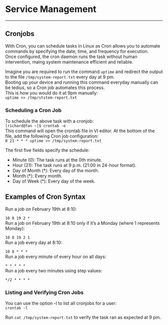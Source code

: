 # Service Management

---

## Cronjobs

With Cron, you can schedule tasks in Linux as Cron allows you to automate commands by specifying the date, time, and frequency for execution.  
Once configured, the cron daemon runs the task without human intervention, maing system maintenance efficient and reliable.  

Imagine you are required to run the command `uptime` and redirect the output to the file `/tmp/system-report.txt` every day at 9 pm.  
Booting up your device and running this command everyday manually can be tedius, so a Cron job automates this process.  
This is how you would do it at 9pm manually:  
`uptime >> /tmp/ststem-report.txt`

### Scheduling a Cron Job

To schedule the above task with a cronjob:  
`[richard@fan ~]$ crontab -e`  
This command will open the crontab file in VI editor. At the bottom of the file, add the following Cron job configuration:  
`0 21 * * * uptime >> /tmp/system-report.txt`  

The first five fields specify the schedule:  

- Minute (0): The task runs at the 0th minute.
- Hour (21): The task runs at 9 p.m. (21:00 in 24-hour format).
- Day of Month (*): Every day of the month.
- Month (*): Every month.
- Day of Week (*): Every day of the week.

## Examples of Cron Syntax

Run a job on February 19th at 8:10:

`10 8 19 2 *`  
Run a job on February 19th at 8:10 only if it’s a Monday (where 1 represents Monday):  

`10 8 19 2 1`  
Run a job every day at 8:10:

`10 8 * * *`  
Run a job every minute of every hour on all days:

`* * * * *`  
Run a job every two minutes using step values:

`*/2 * * * *`  

### Listing and Verifying Cron Jobs

You can use the option -l to list all cronjobs for a user:  
`crontab -l`

Run `cat /tmp/system-report.txt` to verify the task ran as expected at 9 pm.
